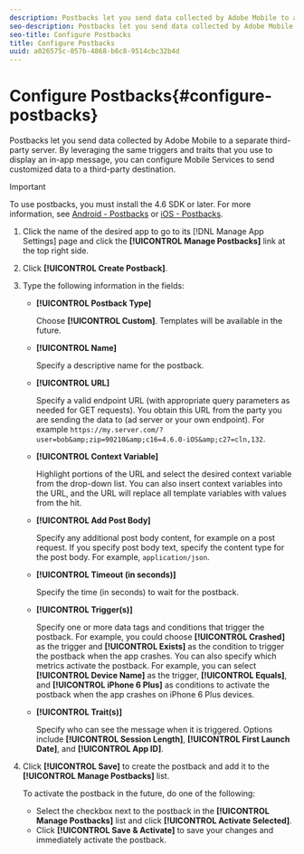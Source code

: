 ```yaml
---
description: Postbacks let you send data collected by Adobe Mobile to a separate third-party server. By leveraging the same triggers and traits that you use to display an in-app message, you can configure Mobile Services to send customized data to a third-party destination.
seo-description: Postbacks let you send data collected by Adobe Mobile to a separate third-party server. By leveraging the same triggers and traits that you use to display an in-app message, you can configure Mobile Services to send customized data to a third-party destination.
seo-title: Configure Postbacks
title: Configure Postbacks
uuid: a026575c-057b-4868-b6c8-9514cbc32b4d
---
```


# Configure Postbacks{#configure-postbacks}

Postbacks let you send data collected by Adobe Mobile to a separate third-party server. By leveraging the same triggers and traits that you use to display an in-app message, you can configure Mobile Services to send customized data to a third-party destination.

>[!IMPORTANT]
>
>To use postbacks, you must install the 4.6 SDK or later. For more information, see [Android - Postbacks](/help/android/analytics-main/postbacks/postbacks.md) or [iOS - Postbacks](/help/ios/analytics-main/postback/postback.md).

1. Click the name of the desired app to go to its [!DNL Manage App Settings] page and click the **[!UICONTROL Manage Postbacks]** link at the top right side.
1. Click **[!UICONTROL Create Postback]**. 
1. Type the following information in the fields:

   * **[!UICONTROL Postback Type]**

     Choose **[!UICONTROL Custom]**. Templates will be available in the future.

   * **[!UICONTROL Name]**

     Specify a descriptive name for the postback.

   * **[!UICONTROL URL]**

     Specify a valid endpoint URL (with appropriate query parameters as needed for GET requests). You obtain this URL from the party you are sending the data to (ad server or your own endpoint). For example `https://my.server.com/?user=bob&amp;zip=90210&amp;c16=4.6.0-iOS&amp;c27=cln,132`.

   * **[!UICONTROL Context Variable]**

     Highlight portions of the URL and select the desired context variable from the drop-down list. You can also insert context variables into the URL, and the URL will replace all template variables with values from the hit.

   * **[!UICONTROL Add Post Body]**

     Specify any additional post body content, for example on a post request. If you specify post body text, specify the content type for the post body. For example, `application/json`.

   * **[!UICONTROL Timeout (in seconds)]**

     Specify the time (in seconds) to wait for the postback.

   * **[!UICONTROL Trigger(s)]**
 
     Specify one or more data tags and conditions that trigger the postback. For example, you could choose **[!UICONTROL Crashed]** as the trigger and **[!UICONTROL Exists]** as the condition to trigger the postback when the app crashes. You can also specify which metrics activate the postback. For example, you can select **[!UICONTROL Device Name]** as the trigger, **[!UICONTROL Equals]**, and **[!UICONTROL iPhone 6 Plus]** as conditions to activate the postback when the app crashes on iPhone 6 Plus devices.

   * **[!UICONTROL Trait(s)]**

     Specify who can see the message when it is triggered. Options include **[!UICONTROL Session Length]**, **[!UICONTROL First Launch Date]**, and **[!UICONTROL App ID]**.

1. Click **[!UICONTROL Save]** to create the postback and add it to the **[!UICONTROL Manage Postbacks]** list.

   To activate the postback in the future, do one of the following:

   * Select the checkbox next to the postback in the **[!UICONTROL Manage Postbacks]** list and click **[!UICONTROL Activate Selected]**.
   * Click **[!UICONTROL Save & Activate]** to save your changes and immediately activate the postback.
